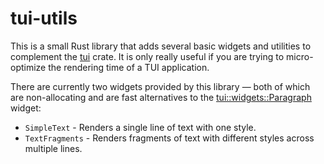 # tui-utils

This is a small Rust library that adds several basic widgets and utilities to complement the [tui](https://github.com/fdehau/tui-rs) crate.
It is only really useful if you are trying to micro-optimize the rendering time of a TUI application.

There are currently two widgets provided by this library &mdash; both of which are non-allocating and are fast alternatives to the [tui::widgets::Paragraph](https://docs.rs/tui/0.14.0/tui/widgets/struct.Paragraph.html) widget:

* `SimpleText` - Renders a single line of text with one style.
* `TextFragments` - Renders fragments of text with different styles across multiple lines.